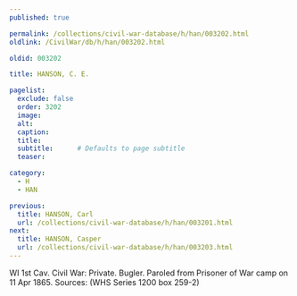 ```yaml
---
published: true

permalink: /collections/civil-war-database/h/han/003202.html
oldlink: /CivilWar/db/h/han/003202.html

oldid: 003202

title: HANSON, C. E.

pagelist:
  exclude: false
  order: 3202
  image: 
  alt:
  caption:
  title:
  subtitle:      # Defaults to page subtitle
  teaser:

category: 
  - H 
  - HAN

previous:
  title: HANSON, Carl
  url: /collections/civil-war-database/h/han/003201.html  
next:
  title: HANSON, Casper
  url: /collections/civil-war-database/h/han/003203.html   
---
```

WI 1st Cav. Civil War: Private. Bugler. Paroled from Prisoner of War camp on 11 Apr 1865. Sources: (WHS Series 1200 box 259-2)